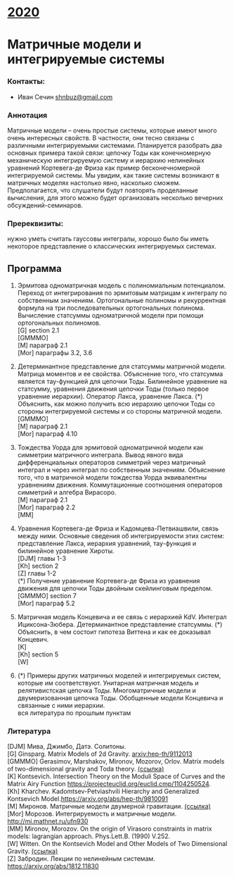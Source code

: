 # [__2020__](./README.md)

# Матричные модели и интегрируемые системы

### Контакты:
* Иван Сечин <shnbuz@gmail.com>

### Аннотация
Матричные модели – очень простые системы, которые имеют много очень интересных свойств. В частности, они тесно связаны с различными интегрируемыми системами.  Планируется разобрать два основных примера такой связи: цепочку Тоды как конечномерную механическую интегрируемую систему и иерархию нелинейных уравнений Кортевега-де Фриза как пример бесконечномерной интегрируемой системы. Мы увидим, как такие системы возникают в матричных моделях настолько явно, насколько сможем. Предполагается, что слушатели будут повторять проделанные вычисления, для этого можно будет организовать несколько вечерних обсуждений-семинаров.

### Пререквизиты:
нужно уметь считать гауссовы интегралы, хорошо было бы иметь некоторое представление о классических интегрируемых системах.

## Программа

1.  Эрмитова одноматричная модель с полиномиальным потенциалом. Переход от интегрирования по эрмитовым матрицам к интегралу по собственным значениям. Ортогональные полиномы и рекуррентная формула на
три последовательных ортогональных полинома. Вычисление статсуммы одноматричной модели при помощи ортогональных полиномов.  
[G] section 2.1  
[GMMMO]  
[M] параграф 2.1  
[Mor] параграфы 3.2, 3.6

2.  Детерминантное представление для статсуммы матричной модели. Матрица моментов и ее свойства. Объяснение того, что статсумма является тау-функцией для цепочки Тоды. Билинейное уравнение на статсумму, уравнения движения цепочки Тоды (только первое уравнение иерархии). Оператор Лакса, уравнение Лакса. (*) Объяснить, как можно получить всю иерархию цепочки Тоды со стороны интегрируемой системы и со стороны матричной модели.  
[GMMMO]  
[M] параграф 2.1  
[Mor] параграф 4.10

3.  Тождества Уорда для эрмитовой одноматричной модели как симметрии матричного интеграла. Вывод явного вида дифференциальных операторов симметрий через матричный интеграл и через интеграл по собственным значениям. Объяснение того, что в матричной модели тождества Уорда эквивалентны уравнениям движения. Коммутационные соотношения операторов симметрий и алгебра Вирасоро.  
[M] параграф 2.1  
[Mor] параграф 2.2  
[MM] 

4.  Уравнения Кортевега-де Фриза и Кадомцева-Петвиашвили, связь между ними. Основные сведения об интегрируемости этих систем: представление Лакса, иерархия уравнений, тау-функция и билинейное уравнение Хироты.  
[DJM] главы 1-3  
[Kh] section 2  
[Z] главы 1-2  
(*) Получение уравнение Кортевега-де Фриза из уравнения движения для цепочки Тоды двойным скейлинговым пределом.  
[GMMMO] section 7  
[Mor] параграф 5.2  

5.  Матричная модель Концевича и ее связь с иерархией KdV. Интеграл Ициксона-Зюбера. Детерминантное представление статсуммы.  (*) Объяснить, в чем состоит гипотеза Виттена и как ее доказывал Концевич.  
[K]  
[Kh] section 5  
[W]  

6.  (*) Примеры других матричных моделей и интегрируемых систем, которые им соответствуют. Унитарная матричная модель и релятивистская цепочка Тоды. Многоматричные модели и двумеризованная цепочка Тоды.  Обобщенные модели Концевича и связанные с ними иерархии.  
вся литература по прошлым пунктам  

### Литература
[DJM] Мива, Джимбо, Датэ. Солитоны.  
[G] Ginsparg. Matrix Models of 2d Gravity. [arxiv:hep-th/9112013](https://arxiv.org/pdf/hep-th/9112013.pdf)  
[GMMMO] Gerasimov, Marshakov, Mironov, Mozorov, Orlov. Matrix models of two-dimensional gravity and Toda theory. [(ссылка)](https://www.researchgate.net/publication/256600756_Matrix_models_of_two-dimensional_gravity_and_Toda_theory)  
[K] Kontsevich. Intersection Theory on the Moduli Space of Curves and the Matrix Airy Function <https://projecteuclid.org/euclid.cmp/1104250524>.  
[Kh] Kharchev. Kadomtsev-Petviashvili Hierarchy and Generalized Kontsevich Model.<https://arxiv.org/abs/hep-th/9810091>  
[M] Миронов. Матричные модели двумерной гравитации. [(ссылка)](http://www1.jinr.ru/Archive/Pepan/v-33-5/v-33-5-1.pdf)  
[Mor] Морозов. Интегрируемость и матричные модели. <http://mi.mathnet.ru/ufn930>  
[MM] Mironov, Morozov. On the origin of Virasoro constraints in matrix models: lagrangian approach. Phys.Lett.B. (1990) V.252.  
[W] Witten. On the Kontsevich Model and Other Models of Two Dimensional Gravity. [(ссылка)](https://lib-extopc.kek.jp/preprints/PDF/1992/9203/9203552.pdf)  
[Z] Забродин. Лекции по нелинейным системам. <https://arxiv.org/abs/1812.11830>  

